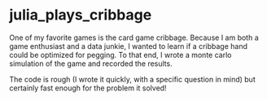 # julia_plays_cribbage
One of my favorite games is the card game cribbage. Because I am both a game enthusiast and a data junkie, I wanted to learn if a cribbage hand could be optimized for pegging. To that end, I wrote a monte carlo simulation of the game and recorded the results. 

The code is rough (I wrote it quickly, with a specific question in mind) but certainly fast enough for the problem it solved!
